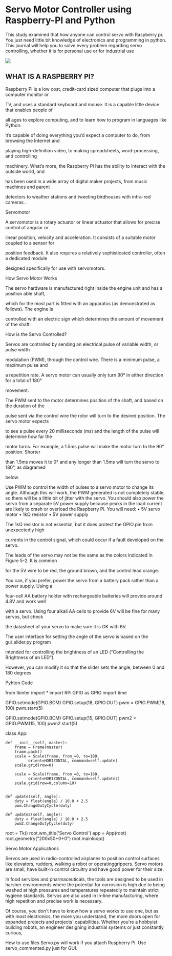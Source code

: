 # Servo Motor Controller using Raspberry-PI and Python
This study examined that how anyone can control servo with Raspberry pi.
You just need little bit knowledge of electronics and programming in python.
This journal will help you to solve every problem regarding servo controlling, 
whether it is for personal use or for industrial use



<img src="https://github.com/zohaiburrehman/Servo-motor-controller-using-Raspberry-PI-Python/blob/master/images/Pi2ModB1GB_-comp.jpeg">














  













<h2>WHAT IS A RASPBERRY PI?</h2>

Raspberry Pi is a low cost, credit-card sized computer that plugs into a computer monitor or

TV, and uses a standard keyboard and mouse. It is a capable little device that enables people of

all ages to explore computing, and to learn how to program in languages like  Python.

It’s capable of doing everything you’d expect a computer to do, from browsing the Internet and

playing high-definition video, to making spreadsheets, word-processing, and controlling

machinery. What’s more, the Raspberry Pi  has the ability to interact with the outside world, and

has been used in a wide array of digital maker projects, from music machines and parent

detectors to weather stations and tweeting birdhouses with infra-red cameras.
.






















Servomotor



A servomotor is a rotary actuator or linear actuator that allows for precise control of angular or 

linear position, velocity and acceleration.  It consists of a suitable motor coupled to a sensor for 

position feedback. It also requires a relatively sophisticated controller, often a dedicated module 

designed specifically for use with servomotors.
















How Servo Motor Works

The servo hardware is manufactured right inside the engine unit and has a position able shaft, 

which for the most part  is fitted with an apparatus (as demonstrated as follows). The engine is 

controlled with an electric sign which determines the amount of movement of the shaft. 





 










How is the Servo Controlled?

Servos are controlled by sending an electrical pulse of variable width, or pulse width 

modulation  (PWM), through the control wire. There is a minimum pulse, a maximum pulse and 

a repetition rate. A servo motor can usually only turn 90° in either direction for a total of 180° 

movement. 

 The PWM sent to the motor determines position of the shaft, and based on the duration of the 

pulse sent via the control wire the rotor will turn to the desired position. The servo motor expects 

to see a pulse every 20 milliseconds (ms) and the length of the pulse will determine how far the 

motor turns. For example, a 1.5ms pulse will make the motor turn to the 90° position. Shorter 

than 1.5ms moves it to 0° and any longer than 1.5ms will turn the servo to 180°, as diagramed 

below. 






















Use PWM to control the width of pulses to a servo motor to change its angle. Although this will work,
 the PWM generated is not completely stable, so there will be a little bit of jitter with the servo.
You should also power the servo from a separate 5V power supply because peaks in the load 
current are likely to crash or overload the Raspberry Pi.
You will need:
•	5V servo motor 
•	1kΩ resistor 
•	5V power supply

 


The 1kΩ resistor is not essential, but it does protect the GPIO pin from unexpectedly high

currents in the control signal, which could occur if a fault developed on the servo.

The leads of the servo may not be the same as the colors indicated in Figure 5-2. It is common 

for the 5V wire to be red, the ground brown, and the control lead orange.

You can, if you prefer, power the servo from a battery pack rather than a power supply. Using a 




four-cell AA battery holder with rechargeable batteries will provide around 4.8V and work well 

with a servo. Using four alkali AA cells to provide 6V will be fine for many servos, but check 

the datasheet of your servo to make sure it is OK with 6V.

The user interface for setting the angle of the servo is based on the gui_slider.py program 

intended for controlling the brightness of an LED (“Controlling the Brightness of an LED”). 

However, you can modify it so that the slider sets the angle, between 0 and 180 degrees

Pyhton Code
 

from tkinter import *
import RPi.GPIO as GPIO
import time

GPIO.setmode(GPIO.BCM)
GPIO.setup(18, GPIO.OUT)
pwm = GPIO.PWM(18, 100)
pwm.start(5)

GPIO.setmode(GPIO.BCM)
GPIO.setup(15, GPIO.OUT)
pwm2 = GPIO.PWM(15, 100)
pwm2.start(5)

class App:
	
    def __init__(self, master):
        frame = Frame(master)
        frame.pack()
        scale = Scale(frame, from_=0, to=180, 
              orient=HORIZONTAL, command=self.update)
        scale.grid(row=0)

        scale = Scale(frame, from_=0, to=180, 
              orient=HORIZONTAL, command=self.update2)
        scale.grid(row=0,column=10)


    def update(self, angle):
        duty = float(angle) / 10.0 + 2.5
        pwm.ChangeDutyCycle(duty)
        
    def update2(self, angle):
        duty = float(angle) / 10.0 + 2.5
        pwm2.ChangeDutyCycle(duty)
        
root = Tk()
root.wm_title('Servo Control')
app = App(root)
root.geometry("200x50+0+0")
root.mainloop()





Servo Motor Applications

Servos are used in radio-controlled airplanes to position control surfaces like elevators, rudders, walking a robot or operatinggrippers. Servo motors are small, have built-in control circuitry and have good power for their size. 

In food services and pharmaceuticals, the tools are designed to be used in harsher environments where the potential for corrosion is high due to being washed at high pressures and temperatures repeatedly to maintain strict hygiene standards. Servos are also used in in-line manufacturing, where high repetition and precise work is necessary. 

Of course, you don't have to know how a servo works to use one, but as with most electronics, the more you understand, the more doors open for expanded projects and projects' capabilities. Whether you're a hobbyist building robots, an engineer designing industrial systems or just constantly curious,



How to use files 
Servo.py will work if you attach  Ruspberry Pi.
Use servo_commented.py just for GUI.  
